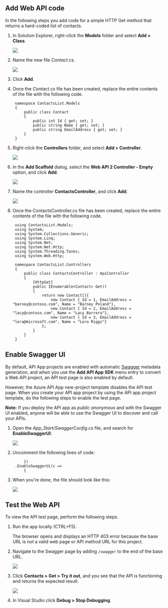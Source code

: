 ## Add Web API code

In the following steps you add code for a simple HTTP Get method that returns a hard-coded list of contacts. 

1. In Solution Explorer, right-click the **Models** folder and select **Add > Class**. 

    ![](./media/app-service-api-define-api-app/03-add-new-class-v3.png) 

2. Name the new file *Contact.cs*. 

    ![](./media/app-service-api-define-api-app/0301-add-new-class-dialog-v3.png) 

3. Click **Add**.

4. Once the *Contact.cs* file has been created, replace the entire contents of the file with the following code. 

        namespace ContactsList.Models
        {
            public class Contact
            {
                public int Id { get; set; }
                public string Name { get; set; }
                public string EmailAddress { get; set; }
            }
        }

5. Right-click the **Controllers** folder, and select **Add > Controller**. 

    ![](./media/app-service-api-define-api-app/05-new-controller-v3.png)

6. In the **Add Scaffold** dialog, select the **Web API 2 Controller - Empty** option, and click **Add**. 

    ![](./media/app-service-api-define-api-app/06-new-controller-dialog-v3.png)

7. Name the controller **ContactsController**, and click **Add**. 

    ![](./media/app-service-api-define-api-app/07-new-controller-name-v2.png)

8. Once the ContactsController.cs file has been created, replace the entire contents of the file with the following code. 

        using ContactsList.Models;
        using System;
        using System.Collections.Generic;
        using System.Linq;
        using System.Net;
        using System.Net.Http;
        using System.Threading.Tasks;
        using System.Web.Http;
        
        namespace ContactsList.Controllers
        {
            public class ContactsController : ApiController
            {
                [HttpGet]
                public IEnumerable<Contact> Get()
                {
                    return new Contact[]{
                        new Contact { Id = 1, EmailAddress = "barney@contoso.com", Name = "Barney Poland"},
                        new Contact { Id = 2, EmailAddress = "lacy@contoso.com", Name = "Lacy Barrera"},
                        new Contact { Id = 3, EmailAddress = "lora@microsoft.com", Name = "Lora Riggs"}
                    };
                }
            }
        }

## Enable Swagger UI

By default, API App projects are enabled with automatic [Swagger](http://swagger.io/ "Official Swagger information") metadata generation, and when you use the **Add API App SDK** menu entry to convert a Web API project, an API test page is also enabled by default.  

However, the Azure API App new-project template disables the API test page. When you create your API app project by using the API app project template, do the following steps to enable the test page.

**Note:** If you deploy the API app as *public anonymous* and with the Swagger UI enabled, anyone will be able to use the Swagger UI to discover and call your APIs. 

1. Open the *App_Start/SwaggerConfig.cs* file, and search for **EnableSwaggerUI**:

    ![](./media/app-service-api-define-api-app/12-enable-swagger-ui-with-box.png)

2. Uncomment the following lines of code:

            })
        .EnableSwaggerUi(c =>
            {

3. When you're done, the file should look like this:

    ![](./media/app-service-api-define-api-app/13-enable-swagger-ui-with-box.png)

## Test the Web API

To view the API test page, perform the following steps.

1. Run the app locally (CTRL+F5).

    The browser opens and displays an HTTP 403 error because the base URL is not a valid web page or API method URL for this project.
 
3.  Navigate to the Swagger page by adding `/swagger` to the end of the base URL. 

    ![](./media/app-service-api-define-api-app/swaggerhome.png)

2. Click **Contacts > Get > Try it out**, and you see that the API is functioning and returns the expected result. 

    ![](./media/app-service-api-define-api-app/swaggertry.png)

3. In Visual Studio click **Debug > Stop Debugging**.


